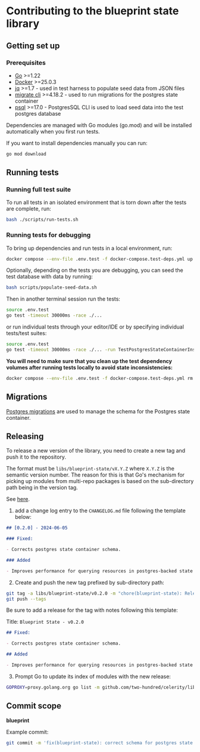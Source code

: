 # Contributing to the blueprint state library

## Getting set up

### Prerequisites

- [Go](https://golang.org/dl/) >=1.22
- [Docker](https://docs.docker.com/get-docker/) >=25.0.3
- [jq](https://stedolan.github.io/jq/download/) >=1.7 - used in test harness to populate seed data from JSON files
- [migrate cli](https://github.com/golang-migrate/migrate/tree/master/cmd/migrate) >=4.18.2 - used to run migrations for the postgres state container
- [psql](https://www.postgresql.org/download/) >=17.0 - PostgresSQL CLI is used to load seed data into the test postgres database

Dependencies are managed with Go modules (go.mod) and will be installed automatically when you first run tests.

If you want to install dependencies manually you can run:

```bash
go mod download
```

## Running tests

### Running full test suite

To run all tests in an isolated environment that is torn down after the tests are complete, run:

```bash
bash ./scripts/run-tests.sh
```

### Running tests for debugging

To bring up dependencies and run tests in a local environment, run:

```bash
docker compose --env-file .env.test -f docker-compose.test-deps.yml up
```

Optionally, depending on the tests you are debugging, you can seed the test database with data by running:

```bash
bash scripts/populate-seed-data.sh
```

Then in another terminal session run the tests:

```bash
source .env.test
go test -timeout 30000ms -race ./...
```

or run individual tests through your editor/IDE or by specifying individual tests/test suites:

```bash
source .env.test
go test -timeout 30000ms -race ./... -run TestPostgresStateContainerInstancesTestSuite
```

**You will need to make sure that you clean up the test dependency volumes after running tests locally to avoid state inconsistencies:**

```bash
docker compose --env-file .env.test -f docker-compose.test-deps.yml rm -v -f
```

## Migrations

[Postgres migrations](./POSTGRES_MIGRATIONS.md) are used to manage the schema for the Postgres state container.

## Releasing

To release a new version of the library, you need to create a new tag and push it to the repository.

The format must be `libs/blueprint-state/vX.Y.Z` where `X.Y.Z` is the semantic version number.
The reason for this is that Go's mechanism for picking up modules from multi-repo packages is based on the sub-directory path being in the version tag.

See [here](https://go.dev/wiki/Modules#publishing-a-release).

1. add a change log entry to the `CHANGELOG.md` file following the template below:

```markdown
## [0.2.0] - 2024-06-05

### Fixed:

- Corrects postgres state container schema.

### Added

- Improves performance for querying resources in postgres-backed state container.
```

2. Create and push the new tag prefixed by sub-directory path:

```bash
git tag -a libs/blueprint-state/v0.2.0 -m "chore(blueprint-state): Release v0.2.0"
git push --tags
```

Be sure to add a release for the tag with notes following this template:

Title: `Blueprint State - v0.2.0`

```markdown
## Fixed:

- Corrects postgres state container schema.

## Added

- Improves performance for querying resources in postgres-backed state container.
```

3. Prompt Go to update its index of modules with the new release:

```bash
GOPROXY=proxy.golang.org go list -m github.com/two-hundred/celerity/libs/blueprint-state@v0.2.0
```

## Commit scope

**blueprint**

Example commit:

```bash
git commit -m 'fix(blueprint-state): correct schema for postgres state container'
```
